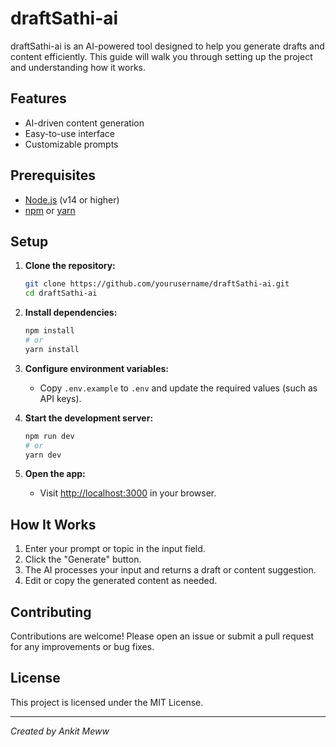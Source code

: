 # draftSathi-ai

draftSathi-ai is an AI-powered tool designed to help you generate drafts and content efficiently. This guide will walk you through setting up the project and understanding how it works.

## Features

- AI-driven content generation
- Easy-to-use interface
- Customizable prompts

## Prerequisites

- [Node.js](https://nodejs.org/) (v14 or higher)
- [npm](https://www.npmjs.com/) or [yarn](https://yarnpkg.com/)

## Setup

1. **Clone the repository:**
    ```bash
    git clone https://github.com/yourusername/draftSathi-ai.git
    cd draftSathi-ai
    ```

2. **Install dependencies:**
    ```bash
    npm install
    # or
    yarn install
    ```

3. **Configure environment variables:**
    - Copy `.env.example` to `.env` and update the required values (such as API keys).

4. **Start the development server:**
    ```bash
    npm run dev
    # or
    yarn dev
    ```

5. **Open the app:**
    - Visit [http://localhost:3000](http://localhost:3000) in your browser.

## How It Works

1. Enter your prompt or topic in the input field.
2. Click the "Generate" button.
3. The AI processes your input and returns a draft or content suggestion.
4. Edit or copy the generated content as needed.

## Contributing

Contributions are welcome! Please open an issue or submit a pull request for any improvements or bug fixes.

## License

This project is licensed under the MIT License.

---

*Created by Ankit Meww*
